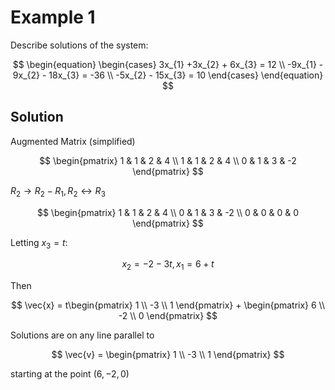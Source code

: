 # Example 1

Describe solutions of the system:

$$
\begin{equation}
\begin{cases}
3x_{1}  +3x_{2} + 6x_{3} = 12 \\
-9x_{1} - 9x_{2} - 18x_{3} = -36 \\
-5x_{2} - 15x_{3} = 10
\end{cases}
\end{equation}
$$

## Solution

Augmented Matrix (simplified)

$$
\begin{pmatrix}
1 & 1 & 2 & 4 \\
1 & 1 & 2 & 4 \\
0 & 1 & 3 & -2
\end{pmatrix}
$$

$R_{2} \to R_{2} - R_{1}, R_{2} \leftrightarrow R_{3}$

$$
\begin{pmatrix}
1 & 1 & 2 & 4 \\
0 & 1 & 3 & -2 \\
0 & 0 & 0 & 0
\end{pmatrix}
$$

Letting $x_{3} = t$:

$$
x_{2} = -2 - 3t, \, x_{1} = 6 + t
$$

Then

$$
\vec{x} = t\begin{pmatrix}
1 \\
-3 \\
1
\end{pmatrix} + \begin{pmatrix}
6 \\
-2 \\
0
\end{pmatrix}
$$



Solutions are on any line parallel to 

$$
\vec{v} = \begin{pmatrix}
1 \\
-3 \\
1
\end{pmatrix}
$$

starting at the point $(6, -2, 0)$

